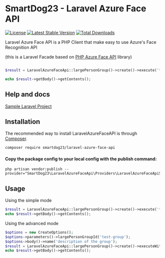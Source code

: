 SmartDog23 - Laravel Azure Face API
===================================

[![License](https://poser.pugx.org/smartdog23/laravel-azure-face-api/license)](https://packagist.org/packages/smartdog23/laravel-azure-face-api)
[![Latest Stable Version](https://poser.pugx.org/smartdog23/laravel-azure-face-api/v/stable)](https://packagist.org/packages/smartdog23/laravel-azure-face-api)
[![Total Downloads](https://poser.pugx.org/smartdog23/laravel-azure-face-api/downloads)](https://packagist.org/packages/smartdog23/laravel-azure-face-api)


Laravel Azure Face API is a PHP Client that make easy to use Azure's Face Recognition API

(this is a Laravel Facade based on [PHP Azure Face API](https://github.com/smartdog23/php-azure-face-api) library)


```php

$result = LaravelAzureFaceApi::largePersonGroup()->create()->execute('test-group', 'description of the group');

echo $result->getBody()->getContents();

```

## Help and docs

[Sample Laravel Project](https://github.com/smartdog23/laravel-azure-face-api-sample)


## Installation

The recommended way to install LaravelAzureFaceAPI is through
[Composer](https://getcomposer.org/).

```bash
composer require smartdog23/laravel-azure-face-api
```

#### Copy the package config to your local config with the publish command:

```shell
php artisan vendor:publish --provider="SmartDog23\LaravelAzureFaceApi\Providers\LaravelAzureFaceApiServiceProvider"
```

## Usage


Using the simple mode

```php
$result = LaravelAzureFaceApi::largePersonGroup()->create()->execute('test-group', 'description of the group');
echo $result->getBody()->getContents();
```



Using the advanced mode

```php
$options = new CreateOptions();
$options->parameters()->largePersonGroupId('test-group');
$options->body()->name('description of the group');
$result = LaravelAzureFaceApi::largePersonGroup()->create()->executeWithOptions($options);
echo $result->getBody()->getContents();
```
